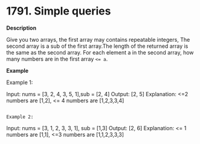 # 1791. Simple queries

**Description**


Give you two arrays, the first array may contains repeatable integers, The second array is a sub of the first array.The length of the returned array is the same as the second array. For each element a in the second array, how many numbers are in the first array `<= a`.

**Example**

Example 1:

Input: nums = [3, 2, 4, 3, 5, 1],sub = [2, 4]
Output: [2, 5] 
Explanation: <=2 numbers are [1,2], <= 4 numbers are [1,2,3,3,4]
```

Example 2:

```
Input: nums = [3, 1, 2, 3, 3, 1], sub = [1,3]
Output: [2, 6] 
Explanation: <= 1 numbers are [1,1], <=3 numbers are [1,1,2,3,3,3]
```
